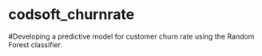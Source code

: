 # codsoft_churnrate

#Developing a predictive model for customer churn rate using the Random Forest classifier.

